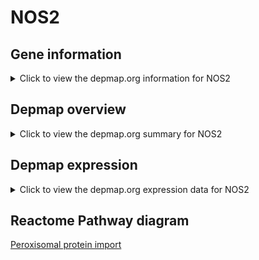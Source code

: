 <h1>NOS2</h1>

<h2>Gene information</h2>
<details>
  <summary>Click to view the depmap.org information for NOS2</summary>
  <iframe src="https://depmap.org/portal/gene/NOS2?tab=about" style="border:none;width:100%;height:800px"></iframe>
</details>

<h2>Depmap overview</h2>
<details>
  <summary>Click to view the depmap.org summary for NOS2</summary>
  <iframe src="https://depmap.org/portal/gene/NOS2?tab=overview" style="border:none;width:100%;height:800px"></iframe>
</details>

<h2>Depmap expression</h2>
<details>
  <summary>Click to view the depmap.org expression data for NOS2</summary>
  <iframe src="https://depmap.org/portal/gene/NOS2?tab=characterization" style="border:none;width:100%;height:800px"></iframe>
</details>



<h2>Reactome Pathway diagram</h2>
<a href="https://reactome.org/PathwayBrowser/#/R-HSA-9033241" target="_BLANK">Peroxisomal protein import</a>



